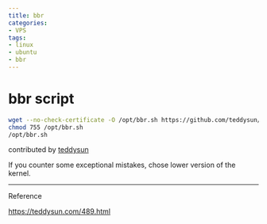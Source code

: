 ```yaml
---
title: bbr
categories: 
- VPS
tags: 
- linux
- ubuntu
- bbr
---
```


# bbr script

```sh
wget --no-check-certificate -O /opt/bbr.sh https://github.com/teddysun/across/raw/master/bbr.sh
chmod 755 /opt/bbr.sh
/opt/bbr.sh
```

contributed by [teddysun](http://teddysun.com)

If you counter some exceptional mistakes, chose lower version of the kernel.



----

Reference

https://teddysun.com/489.html